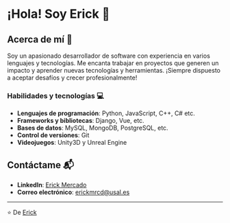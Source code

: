 # ¡Hola! Soy Erick 👋

## Acerca de mí 🚀

Soy un apasionado desarrollador de software con experiencia en varios lenguajes y tecnologías. Me encanta trabajar en proyectos que generen un impacto y aprender nuevas tecnologías y herramientas. ¡Siempre dispuesto a aceptar desafíos y crecer profesionalmente!

### Habilidades y tecnologías 💻
* **Lenguajes de programación**: Python, JavaScript, C++, C# etc.
* **Frameworks y bibliotecas**: Django, Vue, etc.
* **Bases de datos**: MySQL, MongoDB, PostgreSQL, etc.
* **Control de versiones**: Git
* **Videojuegos**: Unity3D y Unreal Engine
## Contáctame 📬
- **LinkedIn**: [Erick Mercado](https://www.linkedin.com/in/erickmrcd/)
- **Correo electrónico**: erickmrcd@usal.es

---

⭐️ De [Erick](https://github.com/miralis221)

